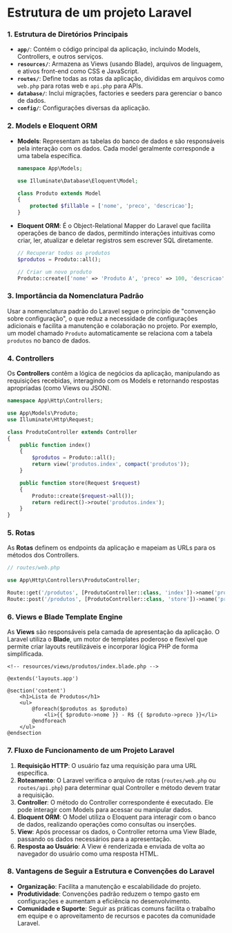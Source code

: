 # Estrutura de um projeto Laravel

### 1. Estrutura de Diretórios Principais

- **`app/`**: Contém o código principal da aplicação, incluindo Models, Controllers, e outros serviços.
- **`resources/`**: Armazena as Views (usando Blade), arquivos de linguagem, e ativos front-end como CSS e JavaScript.
- **`routes/`**: Define todas as rotas da aplicação, divididas em arquivos como `web.php` para rotas web e `api.php` para APIs.
- **`database/`**: Inclui migrações, factories e seeders para gerenciar o banco de dados.
- **`config/`**: Configurações diversas da aplicação.

### 2. Models e Eloquent ORM

- **Models**: Representam as tabelas do banco de dados e são responsáveis pela interação com os dados. Cada model geralmente corresponde a uma tabela específica.
  
  ```php
  namespace App\Models;

  use Illuminate\Database\Eloquent\Model;

  class Produto extends Model
  {
      protected $fillable = ['nome', 'preco', 'descricao'];
  }
  ```

- **Eloquent ORM**: É o Object-Relational Mapper do Laravel que facilita operações de banco de dados, permitindo interações intuitivas como criar, ler, atualizar e deletar registros sem escrever SQL diretamente.

  ```php
  // Recuperar todos os produtos
  $produtos = Produto::all();

  // Criar um novo produto
  Produto::create(['nome' => 'Produto A', 'preco' => 100, 'descricao' => 'Descrição']);
  ```

### 3. Importância da Nomenclatura Padrão

Usar a nomenclatura padrão do Laravel segue o princípio de "convenção sobre configuração", o que reduz a necessidade de configurações adicionais e facilita a manutenção e colaboração no projeto. Por exemplo, um model chamado `Produto` automaticamente se relaciona com a tabela `produtos` no banco de dados.

### 4. Controllers

Os **Controllers** contêm a lógica de negócios da aplicação, manipulando as requisições recebidas, interagindo com os Models e retornando respostas apropriadas (como Views ou JSON).

```php
namespace App\Http\Controllers;

use App\Models\Produto;
use Illuminate\Http\Request;

class ProdutoController extends Controller
{
    public function index()
    {
        $produtos = Produto::all();
        return view('produtos.index', compact('produtos'));
    }

    public function store(Request $request)
    {
        Produto::create($request->all());
        return redirect()->route('produtos.index');
    }
}
```

### 5. Rotas

As **Rotas** definem os endpoints da aplicação e mapeiam as URLs para os métodos dos Controllers.

```php
// routes/web.php

use App\Http\Controllers\ProdutoController;

Route::get('/produtos', [ProdutoController::class, 'index'])->name('produtos.index');
Route::post('/produtos', [ProdutoController::class, 'store'])->name('produtos.store');
```

### 6. Views e Blade Template Engine

As **Views** são responsáveis pela camada de apresentação da aplicação. O Laravel utiliza o **Blade**, um motor de templates poderoso e flexível que permite criar layouts reutilizáveis e incorporar lógica PHP de forma simplificada.

```blade
<!-- resources/views/produtos/index.blade.php -->

@extends('layouts.app')

@section('content')
    <h1>Lista de Produtos</h1>
    <ul>
        @foreach($produtos as $produto)
            <li>{{ $produto->nome }} - R$ {{ $produto->preco }}</li>
        @endforeach
    </ul>
@endsection
```

### 7. Fluxo de Funcionamento de um Projeto Laravel

1. **Requisição HTTP**: O usuário faz uma requisição para uma URL específica.
2. **Roteamento**: O Laravel verifica o arquivo de rotas (`routes/web.php` ou `routes/api.php`) para determinar qual Controller e método devem tratar a requisição.
3. **Controller**: O método do Controller correspondente é executado. Ele pode interagir com Models para acessar ou manipular dados.
4. **Eloquent ORM**: O Model utiliza o Eloquent para interagir com o banco de dados, realizando operações como consultas ou inserções.
5. **View**: Após processar os dados, o Controller retorna uma View Blade, passando os dados necessários para a apresentação.
6. **Resposta ao Usuário**: A View é renderizada e enviada de volta ao navegador do usuário como uma resposta HTML.

### 8. Vantagens de Seguir a Estrutura e Convenções do Laravel

- **Organização**: Facilita a manutenção e escalabilidade do projeto.
- **Produtividade**: Convenções padrão reduzem o tempo gasto em configurações e aumentam a eficiência no desenvolvimento.
- **Comunidade e Suporte**: Seguir as práticas comuns facilita o trabalho em equipe e o aproveitamento de recursos e pacotes da comunidade Laravel.
